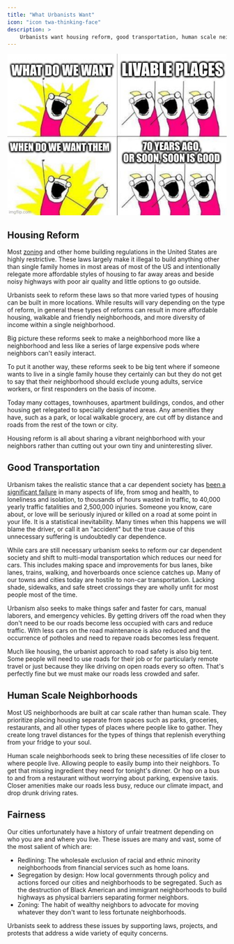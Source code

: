 ```yaml
---
title: "What Urbanists Want"
icon: "icon twa-thinking-face"
description: >
    Urbanists want housing reform, good transportation, human scale neighborhoods, and fairness for all of their city's residents.
---
```


![](/memes/what_urbanists_want.jpg)

## Housing Reform

Most [zoning](/austin/housing/zoning_restrictions) and other home building regulations in the United States are highly restrictive. These laws largely make it illegal to build anything other than single family homes in most areas of most of the US and intentionally relegate more affordable styles of housing to far away areas and beside noisy highways with poor air quality and little options to go outside.

Urbanists seek to reform these laws so that more varied types of housing can be built in more locations. While results will vary depending on the type of reform, in general these types of reforms can result in more affordable housing, walkable and friendly neighborhoods, and more diversity of income within a single neighborhood.

Big picture these reforms seek to make a neighborhood more like a neighborhood and less like a series of large expensive pods where neighbors can't easily interact.

To put it another way, these reforms seek to be big tent where if someone wants to live in a single family house they certainly can but they do not get to say that their neighborhood should exclude young adults, service workers, or first responders on the basis of income.

Today many cottages, townhouses, apartment buildings, condos, and other housing get relegated to specially designated areas. Any amenities they have, such as a park, or local walkable grocery, are cut off by distance and roads from the rest of the town or city.

Housing reform is all about sharing a vibrant neighborhood with your neighbors rather than cutting out your own tiny and uninteresting sliver.

## Good Transportation

Urbanism takes the realistic stance that a car dependent society has [been a significant failure](/austin/transportation/highways) in many aspects of life, from smog and health, to loneliness and isolation, to thousands of hours wasted in traffic, to 40,000 yearly traffic fatalities and 2,500,000 injuries. Someone you know, care about, or love will be seriously injured or killed on a road at some point in your life. It is a statistical inevitability. Many times when this happens we will blame the driver, or call it an "accident" but the true cause of this unnecessary suffering is undoubtedly car dependence.

While cars are still necessary urbanism seeks to reform our car dependent society and shift to multi-modal transportation which reduces our need for cars. This includes making space and improvements for bus lanes, bike lanes, trains, walking, and hoverboards once science catches up. Many of our towns and cities today are hostile to non-car transportation. Lacking shade, sidewalks, and safe street crossings they are wholly unfit for most people most of the time.

Urbanism also seeks to make things safer and faster for cars, manual laborers, and emergency vehicles. By getting drivers off the road when they don't need to be our roads become less occupied with cars and reduce traffic. With less cars on the road maintenance is also reduced and the occurrence of potholes and need to repave roads becomes less frequent.

Much like housing, the urbanist approach to road safety is also big tent. Some people will need to use roads for their job or for particularly remote travel or just because they like driving on open roads every so often. That's perfectly fine but we must make our roads less crowded and safer.

## Human Scale Neighborhoods

Most US neighborhoods are built at car scale rather than human scale. They prioritize placing housing separate from spaces such as parks, groceries, restaurants, and all other types of places where people like to gather. They create long travel distances for the types of things that replenish everything from your fridge to your soul.

Human scale neighborhoods seek to bring these necessities of life closer to where people live. Allowing people to easily bump into their neighbors. To get that missing ingredient they need for tonight's dinner. Or hop on a bus to and from a restaurant without worrying about parking, expensive taxis. Closer amenities make our roads less busy, reduce our climate impact, and drop drunk driving rates.

## Fairness

Our cities unfortunately have a history of unfair treatment depending on who you are and where you live. These issues are many and vast, some of the most salient of which are:

- Redlining: The wholesale exclusion of racial and ethnic minority neighborhoods from financial services such as home loans.
- Segregation by design: How local governments through policy and actions forced our cities and neighborhoods to be segregated. Such as the destruction of Black American and immigrant neighborhoods to build highways as physical barriers separating former neighbors.
- Zoning: The habit of wealthy neighbors to advocate for moving whatever they don't want to less fortunate neighborhoods.

Urbanists seek to address these issues by supporting laws, projects, and protests that address a wide variety of equity concerns.
